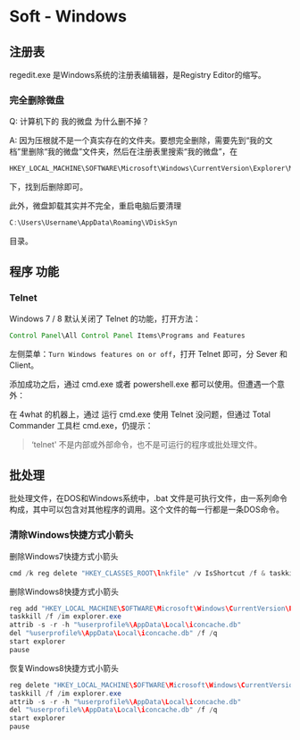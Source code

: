 # Soft - Windows

## 注册表

regedit.exe 是Windows系统的注册表编辑器，是Registry Editor的缩写。

### 完全删除微盘

Q: 计算机下的 我的微盘 为什么删不掉？

A: 因为压根就不是一个真实存在的文件夹。要想完全删除，需要先到“我的文档”里删除“我的微盘”文件夹，然后在注册表里搜索“我的微盘”，在

```java
HKEY_LOCAL_MACHINE\SOFTWARE\Microsoft\Windows\CurrentVersion\Explorer\MyComputer\NameSpace
```

下，找到后删除即可。

此外，微盘卸载其实并不完全，重启电脑后要清理

```java
C:\Users\Username\AppData\Roaming\VDiskSyn
```

目录。

## 程序 功能

### Telnet

Windows 7 / 8 默认关闭了 Telnet 的功能，打开方法：

```java
Control Panel\All Control Panel Items\Programs and Features
```

左侧菜单：`Turn Windows features on or off`，打开 Telnet 即可，分 Sever 和 Client。
 
添加成功之后，通过 cmd.exe 或者 powershell.exe 都可以使用。但遭遇一个意外：

在 4what 的机器上，通过 运行 <i class="fa fa-arrow-circle-right"></i> cmd.exe 使用 Telnet 没问题，但通过 Total Commander 工具栏 <i class="fa fa-arrow-circle-right"></i> cmd.exe，仍提示：

>‘telnet' 不是内部或外部命令，也不是可运行的程序或批处理文件。

## 批处理

批处理文件，在DOS和Windows系统中，.bat 文件是可执行文件，由一系列命令构成，其中可以包含对其他程序的调用。这个文件的每一行都是一条DOS命令。

### 清除Windows快捷方式小箭头

删除Windows7快捷方式小箭头

```java
cmd /k reg delete "HKEY_CLASSES_ROOT\lnkfile" /v IsShortcut /f & taskkill /f /im explorer.exe & start explorer.exe
```

删除Windows8快捷方式小箭头

```java
reg add "HKEY_LOCAL_MACHINE\SOFTWARE\Microsoft\Windows\CurrentVersion\Explorer\Shell Icons" /v 29 /d "%systemroot%\system32\imageres.dll,197" /t reg_sz /f
taskkill /f /im explorer.exe
attrib -s -r -h "%userprofile%\AppData\Local\iconcache.db"
del "%userprofile%\AppData\Local\iconcache.db" /f /q
start explorer
pause
```

恢复Windows8快捷方式小箭头

```java
reg delete "HKEY_LOCAL_MACHINE\SOFTWARE\Microsoft\Windows\CurrentVersion\Explorer\Shell Icons" /v 29 /f
taskkill /f /im explorer.exe
attrib -s -r -h "%userprofile%\AppData\Local\iconcache.db"
del "%userprofile%\AppData\Local\iconcache.db" /f /q
start explorer
pause
```